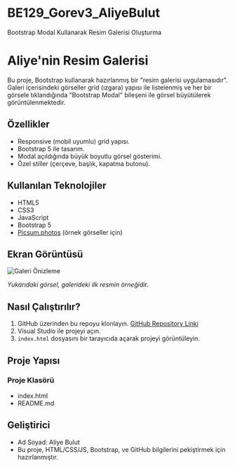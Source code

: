 # BE129_Gorev3_AliyeBulut
Bootstrap Modal Kullanarak Resim Galerisi Oluşturma

# Aliye'nin Resim Galerisi

Bu proje, Bootstrap kullanarak hazırlanmış bir "resim galerisi uygulamasıdır". Galeri içerisindeki görseller grid (ızgara) yapısı ile listelenmiş ve her bir görsele tıklandığında "Bootstrap Modal" bileşeni ile görsel büyütülerek görüntülenmektedir.

## Özellikler

- Responsive (mobil uyumlu) grid yapısı.
- Bootstrap 5 ile tasarım.
- Modal açıldığında büyük boyutlu görsel gösterimi.
- Özel stiller (çerçeve, başlık, kapatma butonu).

## Kullanılan Teknolojiler

- HTML5
- CSS3
- JavaScript
- Bootstrap 5
- [Picsum.photos](https://picsum.photos) (örnek görseller için)

## Ekran Görüntüsü

![Galeri Önizleme](https://picsum.photos/id/234/600/400)

*Yukarıdaki görsel, galerideki ilk resmin örneğidir.*

## Nasıl Çalıştırılır?

1. GitHub üzerinden bu repoyu klonlayın.
  [GitHub Repository Linki](https://github.com/AlyBlt/BE129_Gorev3_AliyeBulut.git)
2. Visual Studio ile projeyi açın.
3. `index.html` dosyasını bir tarayıcıda açarak projeyi görüntüleyin.

## Proje Yapısı

### Proje Klasörü
- index.html
- README.md



## Geliştirici

- Ad Soyad: Aliye Bulut
- Bu proje, HTML/CSS/JS, Bootstrap, ve GitHub bilgilerini pekiştirmek için hazırlanmıştır.

